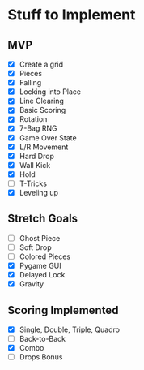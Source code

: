 # Stuff to Implement

## MVP

- [x] Create a grid
- [x] Pieces
- [X] Falling
- [x] Locking into Place
- [x] Line Clearing
- [x] Basic Scoring
- [x] Rotation
- [x] 7-Bag RNG
- [x] Game Over State
- [x] L/R Movement
- [x] Hard Drop
- [x] Wall Kick
- [x] Hold
- [ ] T-Tricks
- [x] Leveling up

## Stretch Goals

- [ ] Ghost Piece
- [ ] Soft Drop
- [ ] Colored Pieces
- [x] Pygame GUI
- [x] Delayed Lock
- [x] Gravity

## Scoring Implemented
- [x] Single, Double, Triple, Quadro
- [ ] Back-to-Back
- [x] Combo
- [ ] Drops Bonus